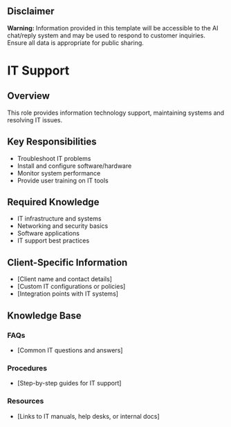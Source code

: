 ## Disclaimer
**Warning:** Information provided in this template will be accessible to the AI chat/reply system and may be used to respond to customer inquiries. Ensure all data is appropriate for public sharing.

# IT Support

## Overview
This role provides information technology support, maintaining systems and resolving IT issues.

## Key Responsibilities
- Troubleshoot IT problems
- Install and configure software/hardware
- Monitor system performance
- Provide user training on IT tools

## Required Knowledge
- IT infrastructure and systems
- Networking and security basics
- Software applications
- IT support best practices

## Client-Specific Information
- [Client name and contact details]
- [Custom IT configurations or policies]
- [Integration points with IT systems]

## Knowledge Base
### FAQs
- [Common IT questions and answers]

### Procedures
- [Step-by-step guides for IT support]

### Resources
- [Links to IT manuals, help desks, or internal docs]
